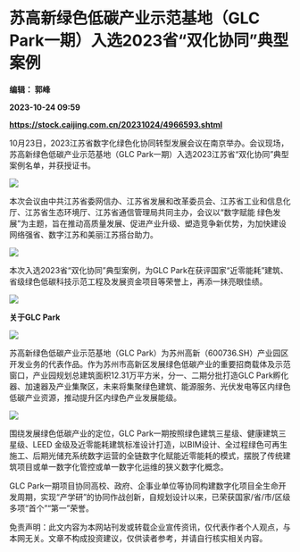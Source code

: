 # 苏高新绿色低碳产业示范基地（GLC Park一期）入选2023省“双化协同”典型案例
**编辑： 郭峰**

**2023-10-24 09:59**

**https://stock.caijing.com.cn/20231024/4966593.shtml**

10月23日，2023江苏省数字化绿色化协同转型发展会议在南京举办。会议现场，苏高新绿色低碳产业示范基地（GLC Park一期）入选2023江苏省“双化协同”典型案例名单，并获授证书。

![](https://file.qxy2021.com/info/value/file/20231024-88267680-dc7b-4051-a51f-dc5cf8d89ec2.png)

本次会议由中共江苏省委网信办、江苏省发展和改革委员会、江苏省工业和信息化厅、江苏省生态环境厅、江苏省通信管理局共同主办，会议以“数字赋能 绿色发展”为主题，旨在推动高质量发展、促进产业升级、塑造竞争新优势，为加快建设网络强省、数字江苏和美丽江苏搭台助力。

![](https://file.qxy2021.com/info/value/file/20231024-a6d27299-0c95-4d8c-8b76-7ddc9c2de18e.png)

本次入选2023省“双化协同”典型案例，为GLC Park在获评国家“近零能耗”建筑、省级绿色低碳科技示范工程及发展资金项目等荣誉上，再添一抹亮眼佳绩。

![](https://file.qxy2021.com/info/value/file/20231024-b5dee4f8-7693-48df-bffc-f8e7ebe1e372.png)

**关于GLC Park**

![](https://file.qxy2021.com/info/value/file/20231024-2fdc69db-678e-4e84-9596-89006afdc1ec.png)

苏高新绿色低碳产业示范基地（GLC Park）为苏州高新（600736.SH）产业园区开发业务的代表作品。作为苏州市高新区发展绿色低碳产业的重要招商载体及示范窗口，产业园规划总建筑面积12.31万平方米，分一、二期分批打造GLC Park孵化器、加速器及产业集聚区，未来将集聚绿色建筑、能源服务、光伏发电等区内绿色低碳产业资源，推动提升区内绿色产业发展能级。

![](https://file.qxy2021.com/info/value/file/20231024-573c79d7-45be-4244-ad0f-de8d9ea38bb6.png)

围绕发展绿色低碳产业的定位，GLC Park一期按照绿色建筑三星级、健康建筑三星级、LEED 金级及近零能耗建筑标准设计打造，以BIM设计、全过程绿色可再生施工、后期光储充系统数字运营的全链数字化赋能近零能耗的模式，摆脱了传统建筑项目或单一数字化管控或单一数字化运维的狭义数字化概念。

GLC Park一期项目协同高校、政府、企事业单位等协同构建数字化项目全生命开发周期，实现“产学研”的协同作战创新，自规划设计以来，已荣获国家/省/市/区级多项“首个”“第一”荣誉。

免责声明：此文内容为本网站刊发或转载企业宣传资讯，仅代表作者个人观点，与本网无关。文章不构成投资建议，仅供读者参考，并请自行核实相关内容。